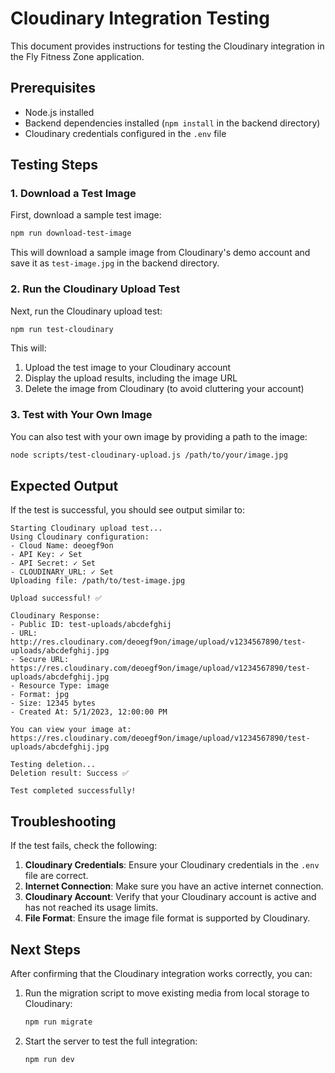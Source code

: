 # Cloudinary Integration Testing

This document provides instructions for testing the Cloudinary integration in the Fly Fitness Zone application.

## Prerequisites

- Node.js installed
- Backend dependencies installed (`npm install` in the backend directory)
- Cloudinary credentials configured in the `.env` file

## Testing Steps

### 1. Download a Test Image

First, download a sample test image:

```bash
npm run download-test-image
```

This will download a sample image from Cloudinary's demo account and save it as `test-image.jpg` in the backend directory.

### 2. Run the Cloudinary Upload Test

Next, run the Cloudinary upload test:

```bash
npm run test-cloudinary
```

This will:
1. Upload the test image to your Cloudinary account
2. Display the upload results, including the image URL
3. Delete the image from Cloudinary (to avoid cluttering your account)

### 3. Test with Your Own Image

You can also test with your own image by providing a path to the image:

```bash
node scripts/test-cloudinary-upload.js /path/to/your/image.jpg
```

## Expected Output

If the test is successful, you should see output similar to:

```
Starting Cloudinary upload test...
Using Cloudinary configuration:
- Cloud Name: deoegf9on
- API Key: ✓ Set
- API Secret: ✓ Set
- CLOUDINARY_URL: ✓ Set
Uploading file: /path/to/test-image.jpg

Upload successful! ✅

Cloudinary Response:
- Public ID: test-uploads/abcdefghij
- URL: http://res.cloudinary.com/deoegf9on/image/upload/v1234567890/test-uploads/abcdefghij.jpg
- Secure URL: https://res.cloudinary.com/deoegf9on/image/upload/v1234567890/test-uploads/abcdefghij.jpg
- Resource Type: image
- Format: jpg
- Size: 12345 bytes
- Created At: 5/1/2023, 12:00:00 PM

You can view your image at: https://res.cloudinary.com/deoegf9on/image/upload/v1234567890/test-uploads/abcdefghij.jpg

Testing deletion...
Deletion result: Success ✅

Test completed successfully!
```

## Troubleshooting

If the test fails, check the following:

1. **Cloudinary Credentials**: Ensure your Cloudinary credentials in the `.env` file are correct.
2. **Internet Connection**: Make sure you have an active internet connection.
3. **Cloudinary Account**: Verify that your Cloudinary account is active and has not reached its usage limits.
4. **File Format**: Ensure the image file format is supported by Cloudinary.

## Next Steps

After confirming that the Cloudinary integration works correctly, you can:

1. Run the migration script to move existing media from local storage to Cloudinary:
   ```bash
   npm run migrate
   ```

2. Start the server to test the full integration:
   ```bash
   npm run dev
   ```